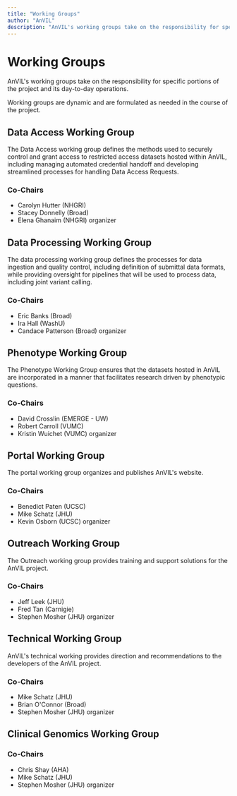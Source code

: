 ```yaml
---
title: "Working Groups"
author: "AnVIL"
description: "AnVIL's working groups take on the responsibility for specific portions of the project and its day-to-day operations."
---
```


# Working Groups

<hero>AnVIL's working groups take on the responsibility for specific portions of the project and its day-to-day operations.</hero>

Working groups are dynamic and are formulated as needed in the course of the project.

## Data Access Working Group

The Data Access working group defines the methods used to securely control and grant access to restricted access datasets hosted within AnVIL, including managing automated credential handoff and developing streamlined processes for handling Data Access Requests.

### Co-Chairs
- Carolyn Hutter (NHGRI)
- Stacey Donnelly (Broad)
- Elena Ghanaim (NHGRI) organizer

## Data Processing Working Group
The data processing working group defines the processes for data ingestion and quality control, including definition of submittal data formats, while providing oversight for pipelines that will be used to process data, including joint variant calling.

### Co-Chairs
- Eric Banks (Broad)
- Ira Hall (WashU)
- Candace Patterson (Broad) organizer

## Phenotype Working Group
The Phenotype Working Group ensures that the datasets hosted in AnVIL are incorporated in a manner that facilitates research driven by phenotypic questions.

### Co-Chairs
- David Crosslin (EMERGE - UW)
- Robert Carroll (VUMC)
- Kristin Wuichet (VUMC) organizer

## Portal Working Group
The portal working group organizes and publishes AnVIL's website.

### Co-Chairs
- Benedict Paten (UCSC)
- Mike Schatz (JHU)
- Kevin Osborn (UCSC) organizer

## Outreach Working Group
The Outreach working group provides training and support solutions for the AnVIL project.

### Co-Chairs
- Jeff Leek (JHU)
- Fred Tan (Carnigie)
- Stephen Mosher (JHU) organizer

## Technical Working Group
AnVIL's technical working provides direction and recommendations to the developers of the AnVIL project.

### Co-Chairs
- Mike Schatz (JHU)
- Brian O'Connor (Broad)
- Stephen Mosher (JHU) organizer

## Clinical Genomics Working Group

### Co-Chairs
- Chris Shay (AHA)
- Mike Schatz (JHU)
- Stephen Mosher (JHU) organizer

